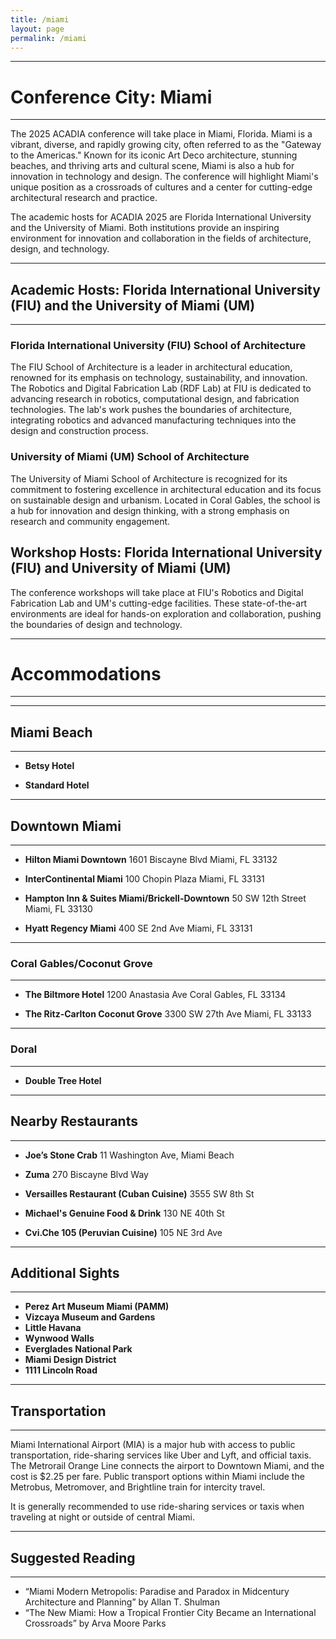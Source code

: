 ```yaml
---
title: /miami
layout: page
permalink: /miami
---
```

---
# Conference City: Miami
---
The 2025 ACADIA conference will take place in Miami, Florida. Miami is a vibrant, diverse, and rapidly growing city, often referred to as the "Gateway to the Americas." Known for its iconic Art Deco architecture, stunning beaches, and thriving arts and cultural scene, Miami is also a hub for innovation in technology and design. The conference will highlight Miami's unique position as a crossroads of cultures and a center for cutting-edge architectural research and practice. 

The academic hosts for ACADIA 2025 are Florida International University and the University of Miami. Both institutions provide an inspiring environment for innovation and collaboration in the fields of architecture, design, and technology.

---
## Academic Hosts: Florida International University (FIU) and the University of Miami (UM)
---
### Florida International University (FIU) School of Architecture
The FIU School of Architecture is a leader in architectural education, renowned for its emphasis on technology, sustainability, and innovation. The Robotics and Digital Fabrication Lab (RDF Lab) at FIU is dedicated to advancing research in robotics, computational design, and fabrication technologies. The lab's work pushes the boundaries of architecture, integrating robotics and advanced manufacturing techniques into the design and construction process. 

### University of Miami (UM) School of Architecture

The University of Miami School of Architecture is recognized for its commitment to fostering excellence in architectural education and its focus on sustainable design and urbanism. Located in Coral Gables, the school is a hub for innovation and design thinking, with a strong emphasis on research and community engagement.


## Workshop Hosts: Florida International University (FIU) and University of Miami (UM)

The conference workshops will take place at FIU's Robotics and Digital Fabrication Lab and UM's cutting-edge facilities. These state-of-the-art environments are ideal for hands-on exploration and collaboration, pushing the boundaries of design and technology.

-----
# Accommodations  
-----
---
## Miami Beach
---
- **Betsy Hotel**

- **Standard Hotel**

---
## Downtown Miami   
---

- **Hilton Miami Downtown**
1601 Biscayne Blvd
Miami, FL 33132   

- **InterContinental Miami**
100 Chopin Plaza
Miami, FL 33131  
 

- **Hampton Inn & Suites Miami/Brickell-Downtown**
50 SW 12th Street
Miami, FL 33130  

- **Hyatt Regency Miami**
400 SE 2nd Ave
Miami, FL 33131  

---
### Coral Gables/Coconut Grove
---
- **The Biltmore Hotel**
1200 Anastasia Ave
Coral Gables, FL 33134  

- **The Ritz-Carlton Coconut Grove**
3300 SW 27th Ave
Miami, FL 33133  

---
### Doral
---
- **Double Tree Hotel**

---
## Nearby Restaurants
---
- **Joe’s Stone Crab**
  11 Washington Ave, Miami Beach

- **Zuma**
  270 Biscayne Blvd Way  


- **Versailles Restaurant (Cuban Cuisine)**
  3555 SW 8th St  

- **Michael's Genuine Food & Drink**
  130 NE 40th St  

- **Cvi.Che 105 (Peruvian Cuisine)**
  105 NE 3rd Ave  

---
## Additional Sights
---
- **Perez Art Museum Miami (PAMM)**  
- **Vizcaya Museum and Gardens**  
- **Little Havana**  
- **Wynwood Walls**  
- **Everglades National Park**  
- **Miami Design District**  
- **1111 Lincoln Road**  

---
## Transportation
---
Miami International Airport (MIA) is a major hub with access to public transportation, ride-sharing services like Uber and Lyft, and official taxis. The Metrorail Orange Line connects the airport to Downtown Miami, and the cost is $2.25 per fare. Public transport options within Miami include the Metrobus, Metromover, and Brightline train for intercity travel.

It is generally recommended to use ride-sharing services or taxis when traveling at night or outside of central Miami.

---
## Suggested Reading
---
- “Miami Modern Metropolis: Paradise and Paradox in Midcentury Architecture and Planning” by Allan T. Shulman  
- “The New Miami: How a Tropical Frontier City Became an International Crossroads” by Arva Moore Parks  